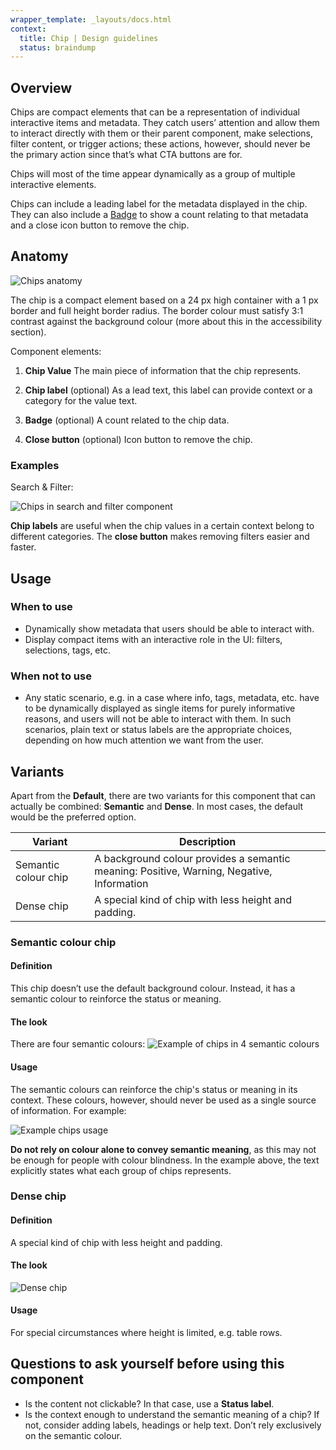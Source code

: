 ```yaml
---
wrapper_template: _layouts/docs.html
context:
  title: Chip | Design guidelines
  status: braindump
---
```


## Overview

Chips are compact elements that can be a representation of individual interactive items and metadata. They catch users’ attention and allow them to interact directly with them or their parent component, make selections, filter content, or trigger actions; these actions, however, should never be the primary action since that’s what CTA buttons are for.

Chips will most of the time appear dynamically as a group of multiple interactive elements.

Chips can include a leading label for the metadata displayed in the chip. They can also include a [Badge](https://discourse.ubuntu.com/t/component-badge/31574) to show a count relating to that metadata and a close icon button to remove the chip.

## Anatomy

![Chips anatomy](https://assets.ubuntu.com/v1/794a37b6-1.jpeg)

The chip is a compact element based on a 24 px high container with a 1 px border and full height border radius. The border colour must satisfy 3:1 contrast against the background colour (more about this in the accessibility section).

Component elements:

1. **Chip Value**
   The main piece of information that the chip represents.

1. **Chip label** (optional)
   As a lead text, this label can provide context or a category for the value text.

1. **Badge** (optional)
   A count related to the chip data.

1. **Close button** (optional)
   Icon button to remove the chip.

### Examples

Search & Filter:

![Chips in search and filter component](https://assets.ubuntu.com/v1/961dbc68-2.png)

**Chip labels** are useful when the chip values in a certain context belong to different categories.
The **close button** makes removing filters easier and faster.

## Usage

### When to use

- Dynamically show metadata that users should be able to interact with.
- Display compact items with an interactive role in the UI: filters, selections, tags, etc.

### When not to use

- Any static scenario, e.g. in a case where info, tags, metadata, etc. have to be dynamically displayed as single items for purely informative reasons, and users will not be able to interact with them. In such scenarios, plain text or status labels are the appropriate choices, depending on how much attention we want from the user.

## Variants

Apart from the **Default**, there are two variants for this component that can actually be combined: **Semantic** and **Dense**. In most cases, the default would be the preferred option.

| Variant              | Description                                                                               |
| -------------------- | ----------------------------------------------------------------------------------------- |
| Semantic colour chip | A background colour provides a semantic meaning: Positive, Warning, Negative, Information |
| Dense chip           | A special kind of chip with less height and padding.                                      |

### Semantic colour chip

#### Definition

This chip doesn’t use the default background colour. Instead, it has a semantic colour to reinforce the status or meaning.

#### The look

There are four semantic colours:
![Example of chips in 4 semantic colours](https://assets.ubuntu.com/v1/706255f6-3.png)

#### Usage

The semantic colours can reinforce the chip's status or meaning in its context. These colours, however, should never be used as a single source of information. For example:

![Example chips usage](https://assets.ubuntu.com/v1/e1166493-4.jpeg)

**Do not rely on colour alone to convey semantic meaning**, as this may not be enough for people with colour blindness. In the example above, the text explicitly states what each group of chips represents.

### Dense chip

#### Definition

A special kind of chip with less height and padding.

#### The look

![Dense chip](https://assets.ubuntu.com/v1/5efc5bae-5.png)

#### Usage

For special circumstances where height is limited, e.g. table rows.

## Questions to ask yourself before using this component

- Is the content not clickable? In that case, use a **Status label**.
- Is the context enough to understand the semantic meaning of a chip? If not, consider adding labels, headings or help text. Don’t rely exclusively on the semantic colour.
